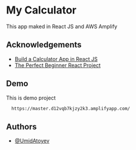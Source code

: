 
# My Calculator

This app maked in React JS and AWS Amplify
## Acknowledgements

 - [Build a Calculator App in React JS](https://youtu.be/oiX-6Y2oGjI)
 - [The Perfect Beginner React Project](https://youtu.be/DgRrrOt0Vr8)


## Demo

This is demo project

```bash
  https://master.d12vqb7kjzy2k3.amplifyapp.com/
```


## Authors

- [@UmidAtoyev](https://www.github.com/UmidAtoyev)

